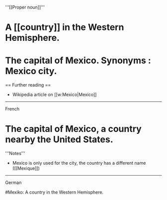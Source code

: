 '''[[Proper noun]]'''

# A [[country]] in the Western Hemisphere.
# The capital of Mexico. Synonyms : Mexico city.

== Further reading ==

* Wikipedia article on [[w:Mexico|Mexico]]

----
French

# The capital of Mexico, a country nearby the United States.

'''Notes'''

* Mexico is only used for the city, the country has a different name ([[Mexique]])

----
German

#Mexiko: A country in the Western Hemisphere.